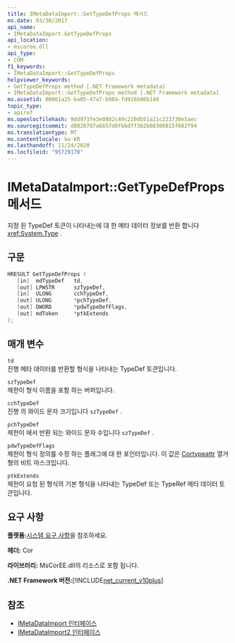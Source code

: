 ```yaml
---
title: IMetaDataImport::GetTypeDefProps 메서드
ms.date: 03/30/2017
api_name:
- IMetaDataImport.GetTypeDefProps
api_location:
- mscoree.dll
api_type:
- COM
f1_keywords:
- IMetaDataImport::GetTypeDefProps
helpviewer_keywords:
- GetTypeDefProps method [.NET Framework metadata]
- IMetaDataImport::GetTypeDefProps method [.NET Framework metadata]
ms.assetid: 00061a25-ba05-47a7-b984-fd916b06b149
topic_type:
- apiref
ms.openlocfilehash: 9dd973fe3e0802c49c220db51a21c223730e5aec
ms.sourcegitcommit: d8020797a6657d0fbbdff362b80300815f682f94
ms.translationtype: MT
ms.contentlocale: ko-KR
ms.lasthandoff: 11/24/2020
ms.locfileid: "95729170"
---
```

# <a name="imetadataimportgettypedefprops-method"></a>IMetaDataImport::GetTypeDefProps 메서드

지정 된 TypeDef 토큰이 나타내는에 대 한 메타 데이터 정보를 반환 합니다 <xref:System.Type> .  
  
## <a name="syntax"></a>구문  
  
```cpp  
HRESULT GetTypeDefProps (  
   [in]  mdTypeDef   td,  
   [out] LPWSTR      szTypeDef,  
   [in]  ULONG       cchTypeDef,  
   [out] ULONG       *pchTypeDef,  
   [out] DWORD       *pdwTypeDefFlags,  
   [out] mdToken     *ptkExtends  
);  
```  
  
## <a name="parameters"></a>매개 변수  

 `td`  
 진행 메타 데이터를 반환할 형식을 나타내는 TypeDef 토큰입니다.  
  
 `szTypeDef`  
 제한이 형식 이름을 포함 하는 버퍼입니다.  
  
 `cchTypeDef`  
 진행 의 와이드 문자 크기입니다 `szTypeDef` .  
  
 `pchTypeDef`  
 제한이 에서 반환 되는 와이드 문자 수입니다 `szTypeDef` .  
  
 `pdwTypeDefFlags`  
 제한이 형식 정의를 수정 하는 플래그에 대 한 포인터입니다. 이 값은 [Cortypeattr](cortypeattr-enumeration.md) 열거형의 비트 마스크입니다.  
  
 `ptkExtends`  
 제한이 요청 된 형식의 기본 형식을 나타내는 TypeDef 또는 TypeRef 메타 데이터 토큰입니다.  
  
## <a name="requirements"></a>요구 사항  

 **플랫폼:**[시스템 요구 사항](../../get-started/system-requirements.md)을 참조하세요.  
  
 **헤더:** Cor  
  
 **라이브러리:** MsCorEE.dll의 리소스로 포함 됩니다.  
  
 **.NET Framework 버전:**[!INCLUDE[net_current_v10plus](../../../../includes/net-current-v10plus-md.md)]  
  
## <a name="see-also"></a>참조

- [IMetaDataImport 인터페이스](imetadataimport-interface.md)
- [IMetaDataImport2 인터페이스](imetadataimport2-interface.md)
